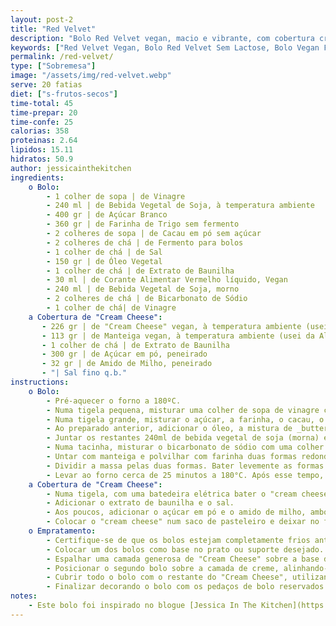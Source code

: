 ```yaml
---
layout: post-2
title: "Red Velvet"
description: "Bolo Red Velvet vegan, macio e vibrante, com cobertura cremosa de cream cheese"
keywords: ["Red Velvet Vegan, Bolo Red Velvet Sem Lactose, Bolo Vegan Fácil, Receita de Red Velvet Vegan, Bolo Vermelho Vegan, Bolo com Cream Cheese Vegan, Sobremesa Vegan Festiva, Sobremesa Vegan para Festas, Receitas Veganas Doces, Bolo Sem Produtos de Origem Animal, Red Velvet com Cobertura Vegan, Red Velvet vegan, Bolo vegan fácil, Sobremesa vegana festiva, Bolo sem lactose, Cream cheese vegan, Receita de Red Velvet vegan com cobertura cremosa, Como fazer bolo Red Velvet sem produtos de origem animal, Bolo vermelho macio e vegan com cream cheese, Sobremesa vegana para festas e ocasiões especiais, Receita de bolo Red Velvet sem lactose e fácil de preparar, Bolo vegan para festas de aniversário ou Natal, Como fazer cobertura de cream cheese vegan para bolos, Bolo vermelho em receitas veganas, Corante alimentar vegan em sobremesas, Cobertura cremosa sem lactose, Sobremesas vegan sofisticadas, Receitas doces plant-based, Uso de buttermilk vegano em bolos, Receitas festivas para dietas veganas, Amido de milho em coberturas veganas, Textura macia em bolos vegan, Bolos sem ovos e sem leite"]
permalink: /red-velvet/
type: ["Sobremesa"]
image: "/assets/img/red-velvet.webp"
serve: 20 fatias
diet: ["s-frutos-secos"]
time-total: 45
time-prepar: 20
time-confe: 25
calorias: 358
proteinas: 2.64
lipidos: 15.11
hidratos: 50.9
author: jessicainthekitchen
ingredients:
    o Bolo:
        - 1 colher de sopa | de Vinagre
        - 240 ml | de Bebida Vegetal de Soja, à temperatura ambiente
        - 400 gr | de Açúcar Branco 
        - 360 gr | de Farinha de Trigo sem fermento
        - 2 colheres de sopa | de Cacau em pó sem açúcar 
        - 2 colheres de chá | de Fermento para bolos 
        - 1 colher de chá | de Sal
        - 150 gr | de Óleo Vegetal
        - 1 colher de chá | de Extrato de Baunilha
        - 30 ml | de Corante Alimentar Vermelho líquido, Vegan
        - 240 ml | de Bebida Vegetal de Soja, morno
        - 2 colheres de chá | de Bicarbonato de Sódio
        - 1 colher de chá| de Vinagre
    a Cobertura de "Cream Cheese":
       - 226 gr | de "Cream Cheese" vegan, à temperatura ambiente (usei da Violife)
       - 113 gr | de Manteiga vegan, à temperatura ambiente (usei da Alpro)
       - 1 colher de chá | de Extrato de Baunilha
       - 300 gr | de Açúcar em pó, peneirado
       - 32 gr | de Amido de Milho, peneirado
       - "| Sal fino q.b."
instructions:
    o Bolo:
        - Pré-aquecer o forno a 180ºC.
        - Numa tigela pequena, misturar uma colher de sopa de vinagre com 240ml de bebiga vegeta de soja (à temperatura ambiente), de forma a criar um _buttermilk_. Reservar por alguns minutos.
        - Numa tigela grande, misturar o açúcar, a farinha, o cacau, o fermento e o sal. Mexer bem com uma vara de arames para que não se criem grumos.
        - Ao preparado anterior, adicionar o óleo, a mistura de _buttermilk_, o extrato de baunilha e o corante vermelho. Misturar tudo muito bem.
        - Juntar os restantes 240ml de bebida vegetal de soja (morna) e misturar novamente até tudo ficar bem envolvido.
        - Numa tacinha, misturar o bicarbonato de sódio com uma colher de chá de vinagre. De seguida, adicionar esta mistura à massa do bolo e mexer para incorporar bem.    
        - Untar com manteiga e polvilhar com farinha duas formas redondas de 24cm.
        - Dividir a massa pelas duas formas. Bater levemente as formas na bancada para remover bolhas de ar.
        - Levar ao forno cerca de 25 minutos a 180°C. Após esse tempo, retirar as formas e deixar os bolos arrefecer bem.
    a Cobertura de "Cream Cheese":
        - Numa tigela, com uma batedeira elétrica bater o "cream cheese" e a manteiga por cerca de 2 minutos até que fiquem bem incorporados.
        - Adicionar o extrato de baunilha e o sal.
        - Aos poucos, adicionar o açúcar em pó e o amido de milho, ambos peneirados.
        - Colocar o "cream cheese" num saco de pasteleiro e deixar no frigorífico por, pelo menos, 4 horas antes de usar.
    o Empratamento:
        - Certifique-se de que os bolos estejam completamente frios antes de iniciar a montagem.
        - Colocar um dos bolos como base no prato ou suporte desejado. Opcionalmente, utilize uma faca de serra para aparar uma fina camada da parte superior do bolo, nivelando-o. Reservar os pedaços removidos para a decoração.
        - Espalhar uma camada generosa de "Cream Cheese" sobre a base do bolo.
        - Posicionar o segundo bolo sobre a camada de creme, alinhando-o cuidadosamente.
        - Cubrir todo o bolo com o restante do "Cream Cheese", utilizando uma espátula para obter um acabamento uniforme.
        - Finalizar decorando o bolo com os pedaços de bolo reservados ou outros enfeites de sua preferência.
notes:
    - Este bolo foi inspirado no blogue [Jessica In The Kitchen](https://jessicainthekitchen.com/)
---
```


